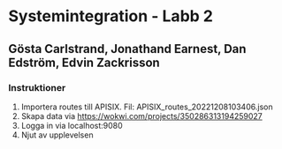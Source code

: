 # Systemintegration - Labb 2
## Gösta Carlstrand, Jonathand Earnest, Dan Edström, Edvin Zackrisson

### Instruktioner
1. Importera routes till APISIX.  Fil: APISIX_routes_20221208103406.json
2. Skapa data via https://wokwi.com/projects/350286313194259027
3. Logga in via localhost:9080
4. Njut av upplevelsen



